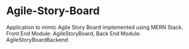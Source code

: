 # Agile-Story-Board
Application to mimic Agile Story Board implemented using MERN Stack.
Front End Module: AgileStoryBoard, 
Back End Module: AgileStoryBoardBackend


